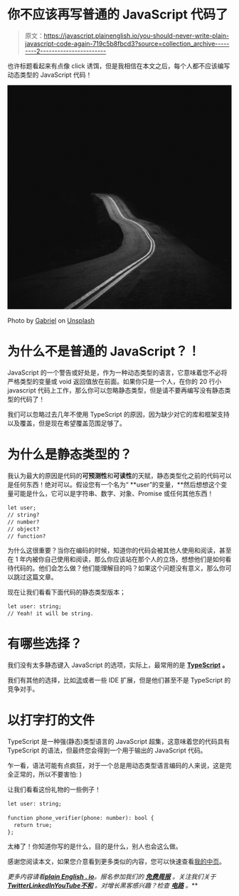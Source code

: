# 你不应该再写普通的 JavaScript 代码了

> 原文：<https://javascript.plainenglish.io/you-should-never-write-plain-javascript-code-again-719c5b8fbcd3?source=collection_archive---------2----------------------->

也许标题看起来有点像 click 诱饵，但是我相信在本文之后，每个人都不应该编写动态类型的 JavaScript 代码！

![](img/07e0481ee3a82a9d9f9d35e6c66dda92.png)

Photo by [Gabriel](https://unsplash.com/@natural?utm_source=medium&utm_medium=referral) on [Unsplash](https://unsplash.com?utm_source=medium&utm_medium=referral)

# 为什么不是普通的 JavaScript？！

JavaScript 的一个警告或好处是，作为一种动态类型的语言，它意味着您不必将严格类型的变量或 void 返回值放在前面。如果你只是一个人，在你的 20 行小 javascript 代码上工作，那么你可以忽略静态类型，但是请不要再编写没有静态类型的代码了！

我们可以忽略过去几年不使用 TypeScript 的原因，因为缺少对它的库和框架支持以及覆盖，但是现在希望覆盖范围足够了。

# 为什么是静态类型的？

我认为最大的原因是代码的**可预测性**和**可读性**的天赋，静态类型化之前的代码可以是任何东西！绝对可以。假设您有一个名为“ **user”的变量，**然后想想这个变量可能是什么，它可以是字符串、数字、对象、Promise 或任何其他东西！

```
let user;
// string?
// number?
// object?
// function?
```

为什么这很重要？当你在编码的时候，知道你的代码会被其他人使用和阅读，甚至在 1 年内被你自己使用和阅读，那么你应该站在那个人的立场，想想他们是如何看待代码的。他们会怎么做？他们能理解目的吗？如果这个问题没有意义，那么你可以跳过这篇文章。

现在让我们看看下面代码的静态类型版本；

```
let user: string;
// Yeah! it will be string.
```

# 有哪些选择？

我们没有太多静态键入 JavaScript 的选项，实际上，最常用的是 [**TypeScript**](https://www.typescriptlang.org/) **。**

我们有其他的选择，比如[流](https://flow.org/)或者一些 IDE 扩展，但是他们甚至不是 TypeScript 的竞争对手。

# 以打字打的文件

TypeScript 是一种强(静态)类型语言的 JavaScript 超集，这意味着您的代码具有 TypeScript 的语法，但最终您会得到一个用于输出的 JavaScript 代码。

乍一看，语法可能有点疯狂，对于一个总是用动态类型语言编码的人来说，这是完全正常的，所以不要害怕: )

让我们看看这份礼物的一些例子！

```
let user: string;

function phone_verifier(phone: number): bool {
  return true;
};
```

太棒了！你知道你写的是什么，目的是什么，别人也会这么做。

感谢您阅读本文，如果您介意看到更多类似的内容，您可以快速查看[我的中页](http://medium.com/@sinafarhadi)。

*更多内容请看*[***plain English . io***](https://plainenglish.io/)*。报名参加我们的* [***免费周报***](http://newsletter.plainenglish.io/) *。关注我们关于*[***Twitter***](https://twitter.com/inPlainEngHQ)[***LinkedIn***](https://www.linkedin.com/company/inplainenglish/)*[***YouTube***](https://www.youtube.com/channel/UCtipWUghju290NWcn8jhyAw)*[***不和***](https://discord.gg/GtDtUAvyhW) *。对增长黑客感兴趣？检查* [***电路***](https://circuit.ooo/) *。***